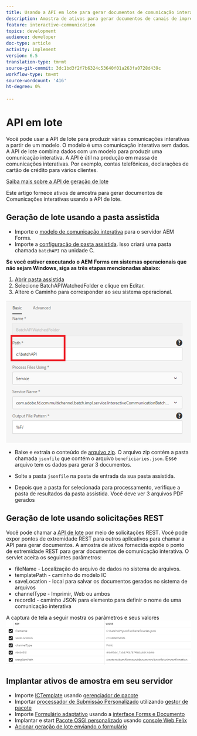 ```yaml
---
title: Usando a API em lote para gerar documentos de comunicação interativa
description: Amostra de ativos para gerar documentos de canais de impressão usando a API de lote
feature: interactive-communication
topics: development
audience: developer
doc-type: article
activity: implement
version: 6.5
translation-type: tm+mt
source-git-commit: 3dc1bd3f2f7b6324c53640f01a263fa0728d439c
workflow-type: tm+mt
source-wordcount: '416'
ht-degree: 0%

---
```



# API em lote

Você pode usar a API de lote para produzir várias comunicações interativas a partir de um modelo. O modelo é uma comunicação interativa sem dados. A API de lote combina dados com um modelo para produzir uma comunicação interativa. A API é útil na produção em massa de comunicações interativas. Por exemplo, contas telefônicas, declarações de cartão de crédito para vários clientes.

[Saiba mais sobre a API de geração de lote](https://docs.adobe.com/content/help/en/experience-manager-65/forms/interactive-communications/generate-multiple-interactive-communication-using-batch-api.html)

Este artigo fornece ativos de amostra para gerar documentos de Comunicações interativas usando a API de lote.

## Geração de lote usando a pasta assistida

* Importe o [modelo de comunicação interativa](assets/Beneficiaries-confirmation.zip) para o servidor AEM Forms.
* Importe a [configuração de pasta assistida](assets/batch-generation-api.zip). Isso criará uma pasta chamada `batchAPI` na unidade C.

**Se você estiver executando o AEM Forms em sistemas operacionais que não sejam Windows, siga as três etapas mencionadas abaixo:**

1. [Abrir pasta assistida](http://localhost:4502/libs/fd/core/WatchfolderUI/content/UI.html)
2. Selecione BatchAPIWatchedFolder e clique em Editar.
3. Altere o Caminho para corresponder ao seu sistema operacional.

![path](assets/watched-folder-batch-api-basic.PNG)

* Baixe e extraia o conteúdo de [arquivo zip](assets/jsonfile.zip). O arquivo zip contém a pasta chamada `jsonfile` que contém o arquivo `beneficiaries.json`. Esse arquivo tem os dados para gerar 3 documentos.

* Solte a pasta `jsonfile` na pasta de entrada da sua pasta assistida.
* Depois que a pasta for selecionada para processamento, verifique a pasta de resultados da pasta assistida. Você deve ver 3 arquivos PDF gerados

## Geração de lote usando solicitações REST

Você pode chamar a [API de lote](https://helpx.adobe.com/experience-manager/6-5/forms/javadocs/index.html) por meio de solicitações REST. Você pode expor pontos de extremidade REST para outros aplicativos para chamar a API para gerar documentos.
A amostra de ativos fornecida expõe o ponto de extremidade REST para gerar documentos de comunicação interativa. O servlet aceita os seguintes parâmetros:

* fileName - Localização do arquivo de dados no sistema de arquivos.
* templatePath - caminho do modelo IC
* saveLocation - local para salvar os documentos gerados no sistema de arquivos
* channelType - Imprimir, Web ou ambos
* recordId - caminho JSON para elemento para definir o nome de uma comunicação interativa

A captura de tela a seguir mostra os parâmetros e seus valores
![solicitação de amostra](assets/generate-ic-batch-servlet.PNG)

## Implantar ativos de amostra em seu servidor

* Importe [ICTemplate](assets/ICTemplate.zip) usando [gerenciador de pacote](http://localhost:4502/crx/packmgr/index.jsp)
* Importar [processador de Submissão Personalizado](assets/BatchAPICustomSubmit.zip) utilizando [gestor de pacote](http://localhost:4502/crx/packmgr/index.jsp)
* Importe [Formulário adaptativo](assets/BatchGenerationAPIAF.zip) usando a [interface Forms e Documento](http://localhost:4502/aem/forms.html/content/dam/formsanddocuments)
* Implantar e start [Pacote OSGI personalizado](assets/batchgenerationapi.batchgenerationapi.core-1.0-SNAPSHOT.jar) usando [console Web Felix](http://localhost:4502/system/console/bundles)
* [Acionar geração de lote enviando o formulário](http://localhost:4502/content/dam/formsanddocuments/batchgenerationapi/jcr:content?wcmmode=disabled)
